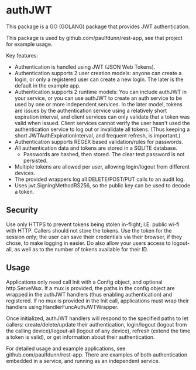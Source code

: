 # authJWT
This package is a GO (GOLANG) package that provides JWT authentication.

This package is used by github.com/paulfdunn/rest-app, see that project for example usage.

Key features:
* Authentication is handled using JWT (JSON Web Tokens).
* Authentication supports 2 user creation models: anyone can create a login, or only a registered user can create a new login. The later is the default in the example app.
* Authentication supports 2 runtime models: You can include authJWT in your service, or you can use authJWT to create an auth service to be used by one or more independent services. In the later model, tokens are issues by the authentication service using a relatively short expiration interval, and client services can only validate that a token was valid when issued. Client services cannot verify the user hasn't used the authentication service to log out or invalidate all tokens. (Thus keeping a short JWTAuthExpirationInterval, and frequent refresh, is important.)
* Authentication supports REGEX based validation/rules for passwords.
* All authentication data and tokens are stored in a SQLITE database.
  * Passwords are hashed, then stored. The clear text password is not persisted.
* Multiple tokens are allowed per user, allowing login/logout from different devices.
* The provided wrappers log all DELETE/POST/PUT calls to an audit log.
* Uses jwt.SigningMethodRS256, so the public key can be used to decode a token.

## Security
Use only HTTPS to prevent tokens being stolen in-flight; I.E. public wi-fi with HTTP. Callers should not store the tokens. Use the token for the session only; the user can save their credentials via their browser, if they chose, to make logging in easier. Do also allow your users access to logout-all, as well as to the number of tokens available for their ID.

## Usage
Applications only need call Init with a Config object, and optional http.ServeMux. If a mux is provided, the paths in the config object are wrapped in the authJWT handlers (thus enabling authentication) and registered. If no mux is provided in the Init call, applications must wrap their handlers using HandlerFuncAuthJWTWrapper. 

Once initialized, authJWT handlers will respond to the specified paths to let callers: create/delete/update their authentication, login/logout (logout from the calling device)/logout-all (logout of any device), refresh (extend the time a token is valid), or get information about their authentication.

For detailed usage and example applications, see github.com/paulfdunn/rest-app. There are examples of both authentication embedded in a service, and running as an independent service.
